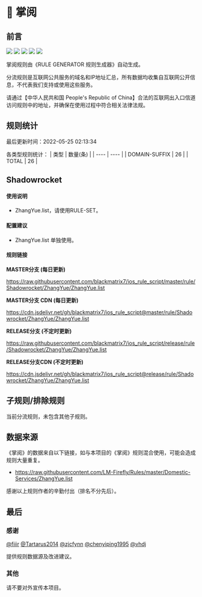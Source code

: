 # 🧸 掌阅

## 前言

![](https://shields.io/badge/-移除重复规则-ff69b4) ![](https://shields.io/badge/-DOMAIN与DOMAIN--SUFFIX合并-green) ![](https://shields.io/badge/-DOMAIN--SUFFIX间合并-critical) ![](https://shields.io/badge/-DOMAIN--SUFFIX与DOMAIN--KEYWORD合并-blue) ![](https://shields.io/badge/-IP--CIDR(6)合并-blueviolet) 

掌阅规则由《RULE GENERATOR 规则生成器》自动生成。

分流规则是互联网公共服务的域名和IP地址汇总，所有数据均收集自互联网公开信息，不代表我们支持或使用这些服务。

请通过【中华人民共和国 People's Republic of China】合法的互联网出入口信道访问规则中的地址，并确保在使用过程中符合相关法律法规。

## 规则统计

最后更新时间：2022-05-25 02:13:34

各类型规则统计：
| 类型 | 数量(条)  | 
| ---- | ----  |
| DOMAIN-SUFFIX | 26  | 
| TOTAL | 26  | 


## Shadowrocket 

#### 使用说明
- ZhangYue.list，请使用RULE-SET。

#### 配置建议
- ZhangYue.list 单独使用。

#### 规则链接
**MASTER分支 (每日更新)**

https://raw.githubusercontent.com/blackmatrix7/ios_rule_script/master/rule/Shadowrocket/ZhangYue/ZhangYue.list

**MASTER分支 CDN (每日更新)**

https://cdn.jsdelivr.net/gh/blackmatrix7/ios_rule_script@master/rule/Shadowrocket/ZhangYue/ZhangYue.list

**RELEASE分支 (不定时更新)**

https://raw.githubusercontent.com/blackmatrix7/ios_rule_script/release/rule/Shadowrocket/ZhangYue/ZhangYue.list

**RELEASE分支CDN (不定时更新)**

https://cdn.jsdelivr.net/gh/blackmatrix7/ios_rule_script@release/rule/Shadowrocket/ZhangYue/ZhangYue.list

## 子规则/排除规则


当前分流规则，未包含其他子规则。

## 数据来源

《掌阅》的数据来自以下链接，如与本项目的《掌阅》规则混合使用，可能会造成规则大量重复。

- https://raw.githubusercontent.com/LM-Firefly/Rules/master/Domestic-Services/ZhangYue.list


感谢以上规则作者的辛勤付出（排名不分先后）。

## 最后

### 感谢

[@fiiir](https://github.com/fiiir) [@Tartarus2014](https://github.com/Tartarus2014) [@zjcfynn](https://github.com/zjcfynn) [@chenyiping1995](https://github.com/chenyiping1995) [@vhdj](https://github.com/vhdj)

提供规则数据源及改进建议。

### 其他

请不要对外宣传本项目。